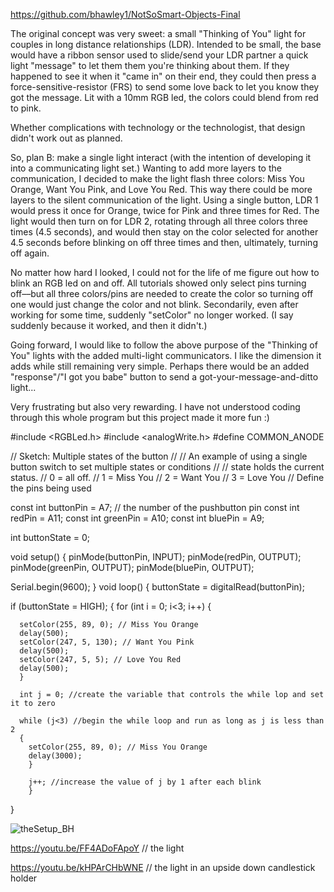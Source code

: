 https://github.com/bhawley1/NotSoSmart-Objects-Final

The original concept was very sweet: a small "Thinking of You" light for couples in long distance relationships (LDR). Intended to be small, the base would have a ribbon sensor used to slide/send your LDR partner a quick light "message" to let them them you're thinking about them. If they happened to see it when it "came in" on their end, they could then press a force-sensitive-resistor (FRS) to send some love back to let you know they got the message. Lit with a 10mm RGB led, the colors could blend from red to pink.

Whether complications with technology or the technologist, that design didn't work out as planned. 

So, plan B: make a single light interact (with the intention of developing it into a communicating light set.)
Wanting to add more layers to the communication, I decided to make the light flash three colors: Miss You Orange, Want You Pink, and Love You Red. This way there could be more layers to the silent communication of the light.
Using a single button, LDR 1 would press it once for Orange, twice for Pink and three times for Red.
The light would then turn on for LDR 2, rotating through all three colors three times (4.5 seconds), and would then stay on the color selected for another 4.5 seconds before blinking on off three times and then, ultimately, turning off again.

No matter how hard I looked, I could not for the life of me figure out how to blink an RGB led on and off. All tutorials showed only select pins turning off––but all three colors/pins are needed to create the color so turning off one would just change the color and not blink.
Secondarily, even after working for some time, suddenly "setColor" no longer worked. (I say suddenly because it worked, and then it didn't.)

Going forward, I would like to follow the above purpose of the "Thinking of You" lights with the added multi-light communicators. I like the dimension it adds while still remaining very simple. Perhaps there would be an added "response"/"I got you babe" button to send a got-your-message-and-ditto light...

Very frustrating but also very rewarding. I have not understood coding through this whole program but this project made it more fun :)


#include <RGBLed.h>
#include <analogWrite.h>
#define COMMON_ANODE

//  Sketch: Multiple states of the button
//
//  An  example of using a single button switch to set multiple states or conditions
//
//  state holds the current status.
//  0 = all off.
//  1 = Miss You
//  2 = Want You
//  3 = Love You
// Define the pins being used

const int buttonPin = A7; // the number of the pushbutton pin
const int redPin = A11;
const int greenPin = A10;
const int bluePin = A9;

int buttonState = 0;

void setup() {
  pinMode(buttonPin, INPUT);
  pinMode(redPin, OUTPUT);
  pinMode(greenPin, OUTPUT);
  pinMode(bluePin, OUTPUT);

  Serial.begin(9600);
}
void loop() {
  buttonState = digitalRead(buttonPin);
  
  if (buttonState = HIGH); {
    for (int i = 0; i<3; i++)
    {
    
      setColor(255, 89, 0); // Miss You Orange
      delay(500);
      setColor(247, 5, 130); // Want You Pink
      delay(500);
      setColor(247, 5, 5); // Love You Red
      delay(500);
      }
      
      int j = 0; //create the variable that controls the while lop and set it to zero
      
      while (j<3) //begin the while loop and run as long as j is less than 2
      {
        setColor(255, 89, 0); // Miss You Orange
        delay(3000);
        }
        
        j++; //increase the value of j by 1 after each blink
        }
}

![theSetup_BH](https://user-images.githubusercontent.com/72640578/110391721-e9427200-8035-11eb-83ad-252d5937f221.jpg)

https://youtu.be/FF4ADoFApoY // the light

https://youtu.be/kHPArCHbWNE // the light in an upside down candlestick holder


